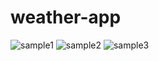# weather-app
![sample1](https://user-images.githubusercontent.com/43280446/62373215-f1cbf000-b556-11e9-8e9b-6e5716f36391.png)
![sample2](https://user-images.githubusercontent.com/43280446/62373230-f8f2fe00-b556-11e9-8ea5-776f04353a09.png)
![sample3](https://user-images.githubusercontent.com/43280446/62373235-fd1f1b80-b556-11e9-8339-ed4f1356bfb9.png)
